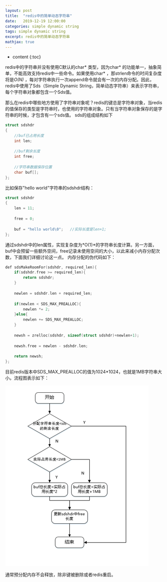```yaml
---
layout: post
title:  "redis中的简单动态字符串"
date:   2019-12-19 12:00:00
categories: simple dynamic string
tags: simple dynamic string
excerpt: redis中的简单动态字符串
mathjax: true
---
```


* content
{:toc}

redis中的字符串并没有使用C默认的char* 类型，因为char* 的功能单一，抽象简单，不能高效支持redis中一些命令。如果使用char* ，那strlen命令的时间复杂度将是*O(N)* ，每对字符串执行一次append命令就会有一次的内存分配。因此，redis中使用了Sds（Simple Dynamic String，简单动态字符串）来表示字符串，每个字符串对象都包含一个Sds值。

那么在redis中哪些地方使用了字符串对象呢？redis的键总是字符串对象，当redis的值保存的类型是字符串时，也使用的字符串对象。只有当字符串对象保存的是字符串的时候，才包含有一个sds值。
sds的组成结构如下

```c
struct sdshdr
{
    //buf已占用长度
    int len;

    //buf剩余长度
    int free;

    //字符串数据保存位置
    char buf[];
};
```

比如保存"hello world"字符串的sdshdr结构：

```c
struct sdshdr
{
    len = 11;

    free = 0;

    buf = "hello world\0";   //实际长度是len+1;
};
```

通过sdshdr中的len属性，实现复杂度为*O(1)*的字符串长度计算。另一方面，buf中会预留一些额外空间，free记录未使用空间的大小，以此来减小内存分配次数，下面我们详细讨论这一点。
内存分配的伪代码如下：

```c
def sdsMakeRoomFor(sdshdr, required_len){
    if(sdshdr.free >= required_len){
        return sdshdr;
    }

    newlen = sdshdr.len + required_len;

    if(newlen < SDS_MAX_PREALLOC){
        newlen *= 2;
    }else{
        newlen += SDS_MAX_PREALLOC;
    }

    newsh = zrelloc(sdshdr, sizeof(struct sdshdr)+newlen+1);

    newsh.free = newlen - sdshdr.len;

    return newsh;
};
```

目前redis版本中SDS_MAX_PREALLOC的值为1024\*1024，也就是1MB字符串大小。流程图表示如下：

![sds-mem-alloc](/img/sds-mem-alloc.png)

通常预分配内存不会释放，除非键被删除或者redis重启。
